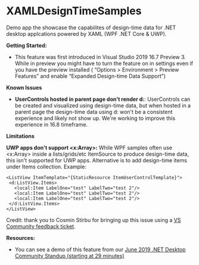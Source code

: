 # XAMLDesignTimeSamples

Demo app the showcase the capabilites of design-time data for .NET desktop applcations powered by XAML (WPF .NET Core & UWP). 

**Getting Started:**

* This feature was first introduced in Visual Studio 2019 16.7 Preview 3. While in preview you might have to turn the feature on in settings even if you have the preview installed ( “Options > Environment > Preview Features” and enable “Expanded Design-time Data Support”)

**Known Issues**

* **UserControls hosted in parent page don't render d:**: UserControls can be created and visualized using design-time data, but when hosted in a parent page the design-time data using d: won't be a consistent experience and likely not show up. We're working to improve this experience in 16.8 timeframe.

**Limitations**

**UWP apps don't support <x:Array>:** 
While WPF samples often use <x:Array> inside a lists/grids/etc ItemSource to produce design-time data, this isn't supported for UWP apps. Alternative is to add design-time items under Items collection.
Example:

```
<ListView ItemTemplate="{StaticResource ItemUserControlTemplate}">
 <d:ListView.Items>
   <local:Item LabelOne="test" LabelTwo="test 2"/>
   <local:Item LabelOne="test" LabelTwo="test 2"/>
   <local:Item LabelOne="test" LabelTwo="test 2"/>
 </d:ListView.Items>
</ListView>
```

Credit: thank you to Cosmin Stirbu for bringing up this issue using a [VS Community feedback ticket](https://developercommunity.visualstudio.com/content/problem/1096702/uwp-listview-not-rendered-in-xaml-designer-in-vs-1.html).

**Resources:**
* You can see a demo of this feature from our [June 2019 .NET Desktop Community Standup (starting at 29 minutes)](https://youtu.be/q7ODj3RJnME?t=1765)
